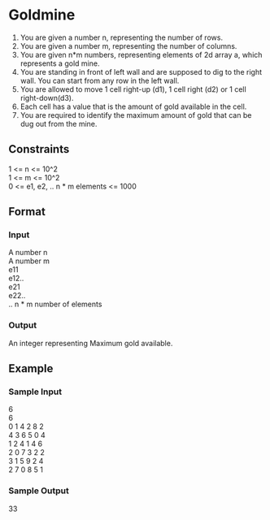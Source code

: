 # Goldmine

1. You are given a number n, representing the number of rows.
2. You are given a number m, representing the number of columns.
3. You are given n*m numbers, representing elements of 2d array a, which represents a gold mine.
4. You are standing in front of left wall and are supposed to dig to the right wall. You can start from any row in the left wall.
5. You are allowed to move 1 cell right-up (d1), 1 cell right (d2) or 1 cell right-down(d3). 
6. Each cell has a value that is the amount of gold available in the cell.
7. You are required to identify the maximum amount of gold that can be dug out from the mine.

## Constraints
1 <= n <= 10^2  
1 <= m <= 10^2  
0 <= e1, e2, .. n * m elements <= 1000

## Format
### Input
A number n  
A number m  
e11     
e12..   
e21     
e22..   
.. n * m number of elements

### Output
An integer representing Maximum gold available.

## Example
### Sample Input

6   
6   
0 1 4 2 8 2     
4 3 6 5 0 4     
1 2 4 1 4 6     
2 0 7 3 2 2     
3 1 5 9 2 4     
2 7 0 8 5 1

### Sample Output
33
